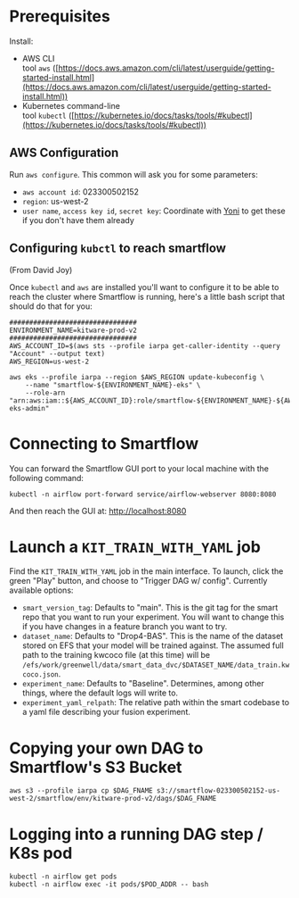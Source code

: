 # Prerequisites

Install:
-   AWS CLI tool `aws` ([https://docs.aws.amazon.com/cli/latest/userguide/getting-started-install.html](https://docs.aws.amazon.com/cli/latest/userguide/getting-started-install.html))
-   Kubernetes command-line tool `kubectl` ([https://kubernetes.io/docs/tasks/tools/#kubectl](https://kubernetes.io/docs/tasks/tools/#kubectl))

## AWS Configuration

Run `aws configure`. This common will ask you for some parameters:
-   `aws account id`: 023300502152
-   `region`: us-west-2
-   `user name`, `access key id`, `secret key`: Coordinate with [Yoni](mailto:yonatan.gefen@kitware.com) to get these if you don't have them already

## Configuring `kubctl` to reach smartflow
(From David Joy)

Once `kubectl` and `aws` are installed you'll want to configure it to be able to reach the cluster where Smartflow is running, here's a little bash script that should do that for you:

```
################################  
ENVIRONMENT_NAME=kitware-prod-v2  
################################  
AWS_ACCOUNT_ID=$(aws sts --profile iarpa get-caller-identity --query "Account" --output text)  
AWS_REGION=us-west-2  
  
aws eks --profile iarpa --region $AWS_REGION update-kubeconfig \  
	--name "smartflow-${ENVIRONMENT_NAME}-eks" \  
	--role-arn "arn:aws:iam::${AWS_ACCOUNT_ID}:role/smartflow-${ENVIRONMENT_NAME}-${AWS_REGION}-eks-admin"  
```

# Connecting to Smartflow

You can forward the Smartflow GUI port to your local machine with the following command:

```
kubectl -n airflow port-forward service/airflow-webserver 8080:8080  
```

And then reach the GUI at: [http://localhost:8080](http://localhost:8080/)

# Launch a `KIT_TRAIN_WITH_YAML` job

Find the `KIT_TRAIN_WITH_YAML` job in the main interface. To launch, click the green "Play" button, and choose to "Trigger DAG w/ config". Currently available options:
- `smart_version_tag`: Defaults to "main". This is the git tag for the smart repo that you want to run your experiment. You will want to change this if you have changes in a feature branch you want to try.
- `dataset_name`: Defaults to "Drop4-BAS". This is the name of the dataset stored on EFS that your model will be trained against. The assumed full path to the training kwcoco file (at this time) will be `/efs/work/greenwell/data/smart_data_dvc/$DATASET_NAME/data_train.kwcoco.json`.
- `experiment_name`: Defaults to "Baseline". Determines, among other things, where the default logs will write to.
- `experiment_yaml_relpath`: The relative path within the smart codebase to a yaml file describing your fusion experiment.

# Copying your own DAG to Smartflow's S3 Bucket

```
aws s3 --profile iarpa cp $DAG_FNAME s3://smartflow-023300502152-us-west-2/smartflow/env/kitware-prod-v2/dags/$DAG_FNAME
```

# Logging into a running DAG step / K8s pod

```
kubectl -n airflow get pods
kubectl -n airflow exec -it pods/$POD_ADDR -- bash
```